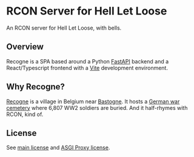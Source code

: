 # RCON Server for Hell Let Loose

An RCON server for Hell Let Loose, with bells.

## Overview

Recogne is a SPA based around a Python [FastAPI](https://fastapi.tiangolo.com/) backend and a React/Typescript frontend
with a [Vite](https://vitejs.dev/) development environment.

## Why Recogne?

[Recogne](https://en.wikipedia.org/wiki/Recogne) is a village in Belgium near
[Bastogne](https://en.wikipedia.org/wiki/Bastogne). It hosts a [German war
cemetery](https://en.wikipedia.org/wiki/Recogne_German_war_cemetery) where 6,807 WW2 soldiers are buried. And it
half-rhymes with RCON, kind of.

## License

See [main license](./LICENSE) and [ASGI Proxy license](./recogne/api/asgiproxy/LICENSE).
